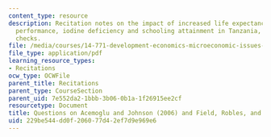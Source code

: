 ```yaml
---
content_type: resource
description: Recitation notes on the impact of increased life expectancy on economic
  performance, iodine deficiency and schooling attainment in Tanzania, and specification
  checks.
file: /media/courses/14-771-development-economics-microeconomic-issues-and-policy-models-fall-2008/229be544dd0f206077d42ef7d9e969e6_rec3.pdf
file_type: application/pdf
learning_resource_types:
- Recitations
ocw_type: OCWFile
parent_title: Recitations
parent_type: CourseSection
parent_uid: 7e552da2-1bbb-3b06-0b1a-1f26915ee2cf
resourcetype: Document
title: Questions on Acemoglu and Johnson (2006) and Field, Robles, and Torero (2007)
uid: 229be544-dd0f-2060-77d4-2ef7d9e969e6
---
```

